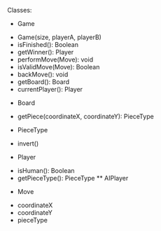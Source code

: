 Classes:

* Game
 - Game(size, playerA, playerB)
 - isFinished(): Boolean
 - getWinner(): Player
 - performMove(Move): void
 - isValidMove(Move): Boolean
 - backMove(): void
 - getBoard(): Board
 - currentPlayer(): Player
* Board
 - getPiece(coordinateX, coordinateY): PieceType
* PieceType
 - invert()
* Player
 - isHuman(): Boolean
 - getPieceType(): PieceType
 ** AIPlayer
* Move
 - coordinateX
 - coordinateY
 - pieceType
